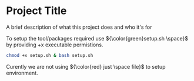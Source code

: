 # Project Title

A brief description of what this project does and who it's for

To setup the tool/packages required use ${\color{green}setup.sh \space}$ by providing +x executable permistions.
    

```sh
chmod +x setup.sh & bash setup.sh
```

Curently we are not using ${\color{red} just \space file}$ to setup environment.